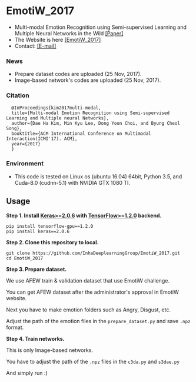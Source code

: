 # EmotiW_2017

- Multi-modal Emotion Recognition using Semi-supervised Learning and Multiple Neural Networks in the Wild [[Paper]](https://1drv.ms/b/s!AsMhRBCpiZ4SnloahkRKI2jtdcxl)
- The Website is here [[EmotiW_2017]](https://sites.google.com/site/emotiwchallenge/)
- Contact: [[E-mail]](kdhht5022@gmail.com)

### News
- Prepare dataset codes are uploaded (25 Nov, 2017).
- Image-based network's codes are uploaded (25 Nov, 2017).

### Citation
```
  @InProceedings{kim2017multi-modal,
  title={Multi-modal Emotion Recognition using Semi-supervised Learning and Multiple neural Networks},
  author={Dae Ha Kim, Min Kyu Lee, Dong Yoon Choi, and Byung Cheol Song},
  booktitle={ACM International Conference on Multimodal Interaction(ICMI'17). ACM},  
  year={2017}
  }
```

### Environment
- This code is tested on Linux os (ubuntu 16.04) 64bit, Python 3.5, and Cuda-8.0 (cudnn-5.1) with NVIDIA GTX 1080 TI.

## Usage

**Step 1.
Install [Keras>=2.0.6](https://github.com/fchollet/keras) 
with [TensorFlow>=1.2.0](https://github.com/tensorflow/tensorflow) backend.**
```
pip install tensorflow-gpu==1.2.0
pip install keras==2.0.6
```

**Step 2. Clone this repository to local.**
```
git clone https://github.com/InhaDeeplearningGroup/EmotiW_2017.git
cd EmotiW_2017
```

**Step 3. Prepare dataset.**

We use AFEW train & validation dataset that use EmotiW challenge.

You can get AFEW dataset after the administrator's approval in EmotiW website.

Next you have to make emotion folders such as Angry, Disgust, etc.

Adjust the path of the emotion files in the `prepare_dataset.py` and save `.npz` format.

**Step 4. Train networks.**

This is only Image-based networks.

You have to adjust the path of the `.npz` files in the `c3da.py` and `s3dae.py`

And simply run :)


